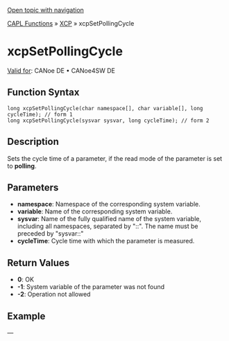 [Open topic with navigation](../../../../../CANoeDEFamily.htm#Topics/CAPLFunctions/XCP/Functions/CAPLfunctionXCPSetPollingCycle.md)

[CAPL Functions](../../CAPLfunctions.md) » [XCP](../CAPLfunctionsXCPOverview.md) » xcpSetPollingCycle

# xcpSetPollingCycle

[Valid for](../../../Shared/FeatureAvailability.md):  CANoe DE • CANoe4SW DE

## Function Syntax

```plaintext
long xcpSetPollingCycle(char namespace[], char variable[], long cycleTime); // form 1
long xcpSetPollingCycle(sysvar sysvar, long cycleTime); // form 2
```

## Description

Sets the cycle time of a parameter, if the read mode of the parameter is set to **polling**.

## Parameters

- **namespace**: Namespace of the corresponding system variable.
- **variable**: Name of the corresponding system variable.
- **sysvar**: Name of the fully qualified name of the system variable, including all namespaces, separated by "::". The name must be preceded by "sysvar::"
- **cycleTime**: Cycle time with which the parameter is measured.

## Return Values

- **0**: OK
- **-1**: System variable of the parameter was not found
- **-2**: Operation not allowed

## Example

—
